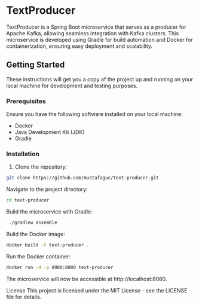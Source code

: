 # TextProducer

TextProducer is a Spring Boot microservice that serves as a producer for Apache Kafka, allowing seamless integration with Kafka clusters. This microservice is developed using Gradle for build automation and Docker for containerization, ensuring easy deployment and scalability.

## Getting Started

These instructions will get you a copy of the project up and running on your local machine for development and testing purposes.

### Prerequisites

Ensure you have the following software installed on your local machine:

- Docker
- Java Development Kit (JDK)
- Gradle

### Installation

1. Clone the repository:

```bash
git clone https://github.com/mustafaguc/text-producer.git
```

Navigate to the project directory:
```bash
cd text-producer
```


Build the microservice with Gradle:
```bash
 ./gradlew assemble
```

Build the Docker image:
```bash
docker build -t text-producer .
```
Run the Docker container:
```bash
docker run -d -p 8080:8080 text-producer
```

The microservice will now be accessible at http://localhost:8080.

License
This project is licensed under the MIT License - see the LICENSE file for details.
